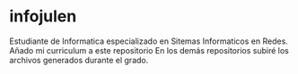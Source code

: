# infojulen

Estudiante de Informatica especializado en Sitemas Informaticos en Redes.
Añado mi curriculum a este repositorio
En los demás repositorios subiré los archivos generados durante el grado.
